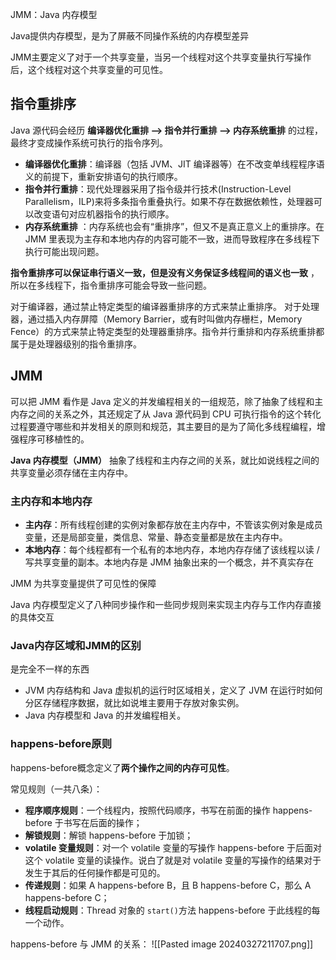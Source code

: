 JMM：Java 内存模型

Java提供内存模型，是为了屏蔽不同操作系统的内存模型差异

JMM主要定义了对于一个共享变量，当另一个线程对这个共享变量执行写操作后，这个线程对这个共享变量的可见性。


## 指令重排序

Java 源代码会经历 **编译器优化重排 —> 指令并行重排 —> 内存系统重排** 的过程，最终才变成操作系统可执行的指令序列。

- **编译器优化重排**：编译器（包括 JVM、JIT 编译器等）在不改变单线程程序语义的前提下，重新安排语句的执行顺序。
- **指令并行重排**：现代处理器采用了指令级并行技术(Instruction-Level Parallelism，ILP)来将多条指令重叠执行。如果不存在数据依赖性，处理器可以改变语句对应机器指令的执行顺序。
- **内存系统重排** ：内存系统也会有“重排序”，但又不是真正意义上的重排序。在 JMM 里表现为主存和本地内存的内容可能不一致，进而导致程序在多线程下执行可能出现问题。

**指令重排序可以保证串行语义一致，但是没有义务保证多线程间的语义也一致** ，所以在多线程下，指令重排序可能会导致一些问题。

对于编译器，通过禁止特定类型的编译器重排序的方式来禁止重排序。
对于处理器，通过插入内存屏障（Memory Barrier，或有时叫做内存栅栏，Memory Fence）的方式来禁止特定类型的处理器重排序。指令并行重排和内存系统重排都属于是处理器级别的指令重排序。

## JMM

可以把 JMM 看作是 Java 定义的并发编程相关的一组规范，除了抽象了线程和主内存之间的关系之外，其还规定了从 Java 源代码到 CPU 可执行指令的这个转化过程要遵守哪些和并发相关的原则和规范，其主要目的是为了简化多线程编程，增强程序可移植性的。

**Java 内存模型（JMM）** 抽象了线程和主内存之间的关系，就比如说线程之间的共享变量必须存储在主内存中。

### 主内存和本地内存

- **主内存**：所有线程创建的实例对象都存放在主内存中，不管该实例对象是成员变量，还是局部变量，类信息、常量、静态变量都是放在主内存中。
- **本地内存**：每个线程都有一个私有的本地内存，本地内存存储了该线程以读 / 写共享变量的副本。本地内存是 JMM 抽象出来的一个概念，并不真实存在

JMM 为共享变量提供了可见性的保障

Java 内存模型定义了八种同步操作和一些同步规则来实现主内存与工作内存直接的具体交互

### Java内存区域和JMM的区别

是完全不一样的东西

- JVM 内存结构和 Java 虚拟机的运行时区域相关，定义了 JVM 在运行时如何分区存储程序数据，就比如说堆主要用于存放对象实例。
- Java 内存模型和 Java 的并发编程相关。

### happens-before原则

happens-before概念定义了**两个操作之间的内存可见性**。

常见规则（一共八条）：
- **程序顺序规则**：一个线程内，按照代码顺序，书写在前面的操作 happens-before 于书写在后面的操作；
- **解锁规则**：解锁 happens-before 于加锁；
- **volatile 变量规则**：对一个 volatile 变量的写操作 happens-before 于后面对这个 volatile 变量的读操作。说白了就是对 volatile 变量的写操作的结果对于发生于其后的任何操作都是可见的。
- **传递规则**：如果 A happens-before B，且 B happens-before C，那么 A happens-before C；
- **线程启动规则**：Thread 对象的 `start()`方法 happens-before 于此线程的每一个动作。


happens-before 与 JMM 的关系：
![[Pasted image 20240327211707.png]]

